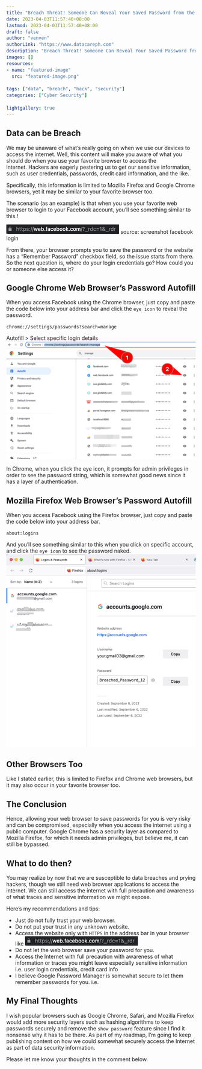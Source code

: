 ```yaml
---
title: "Breach Threat! Someone Can Reveal Your Saved Password from the Browser"
date: 2023-04-03T11:57:40+08:00
lastmod: 2023-04-03T11:57:40+08:00
draft: false
author: "venven"
authorLink: "https://www.datacareph.com"
description: "Breach Threat! Someone Can Reveal Your Saved Password from the Browser"
images: []
resources:
- name: "featured-image"
  src: "featured-image.png"

tags: ["data", "breach", "hack", "security"]
categories: ["Cyber Security"]

lightgallery: true
---
```


## Data can be Breach

We may be unaware of what’s really going on when we use our devices to access the internet. Well, this content will make you aware of what you should do when you use your favorite browser to access the internet. Hackers are eagerly pestering us to get our sensitive information, such as user credentials, passwords, credit card information, and the like.

Specifically, this information is limited to Mozilla Firefox and Google Chrome browsers, yet it may be similar to your favorite browser too.

The scenario (as an example) is that when you use your favorite web browser to login to your Facebook account, you’ll see something similar to this.!

![Facebook URI](facebook-uri.png "Facebook URI")
source: screenshot facebook login

From there, your browser prompts you to save the password or the website has a “Remember Password” checkbox field, so the issue starts from there. So the next question is, where do your login credentials go? How could you or someone else access it?

## Google Chrome Web Browser’s Password Autofill

When you access Facebook using the Chrome browser, just copy and paste the code below into your address bar and click the `eye icon` to reveal the password.

```
chrome://settings/passwords?search=manage
```

Autofill > Select specific login details
![](google-chrome-password-manager.png)

In Chrome, when you click the eye icon, it prompts for admin privileges in order to see the password string, which is somewhat good news since it has a layer of authentication.

## Mozilla Firefox Web Browser’s Password Autofill

When you access Facebook using the Firefox browser, just copy and paste the code below into your address bar.

```
about:logins
```

And you’ll see something similar to this when you click on specific account, and click the `eye icon` to see the password naked.
![](mozilla-firefox-password-manager.png)

## Other Browsers Too

Like I stated earlier, this is limited to Firefox and Chrome web browsers, but it may also occur in your favorite browser too.

## The Conclusion

Hence, allowing your web browser to save passwords for you is very risky and can be compromised, especially when you access the internet using a public computer. Google Chrome has a security layer as compared to Mozilla Firefox, for which it needs admin privileges, but believe me, it can still be bypassed.

## What to do then?

You may realize by now that we are susceptible to data breaches and prying hackers, though we still need web browser applications to access the internet. We can still access the internet with full precaution and awareness of what traces and sensitive information we might expose.

Here’s my recommendations and tips:

-   Just do not fully trust your web browser.
-   Do not put your trust in any unknown website.
-   Access the website only with `HTTPS` in the address bar in your browser like
![](facebook-uri.png)
-   Do not let the web browser save your password for you.
-   Access the Internet with full precaution with awareness of what information or traces you might leave especially sensitive information i.e. user login credentials, credit card info
-   I believe Google Password Manager is somewhat secure to let them remember passwords for you. i.e.

## My Final Thoughts

I wish popular browsers such as Google Chrome, Safari, and Mozilla Firefox would add more security layers such as hashing algorithms to keep passwords securely and remove the `show password` feature since I find it nonsense why it has to be there. As part of my roadmap, I’m going to keep publishing content on how we could somewhat securely access the Internet as part of data security information.

Please let me know your thoughts in the comment below.